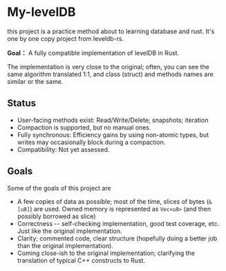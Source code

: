# My-levelDB
this project is a practice method about to learning database and rust.
It's one by one copy project from leveldb-rs.

**Goal：** A fully compatible implementation of levelDB in Rust.

The implementation is very close to the original; often, you can see the same algorithm translated 1:1, and class (struct) and methods names are similar or the same.


## Status

* User-facing methods exist: Read/Write/Delete; snapshots; iteration
* Compaction is supported, but no manual ones.
* Fully synchronous: Efficiency gains by using non-atomic types, but writes may
  occasionally block during a compaction.
* Compatibility: Not yet assessed.

## Goals

Some of the goals of this project are

* A few copies of data as possible; most of the time, slices of bytes (`&[u8]`)
  are used. Owned memory is represented as `Vec<u8>` (and then possibly borrowed
  as slice)
* Correctness  -- self-checking implementation, good test coverage, etc. Just
  like the original implementation.
* Clarity; commented code, clear structure (hopefully doing a better job than
  the original implementation).
* Coming close-ish to the original implementation; clarifying the translation of
  typical C++ constructs to Rust.
